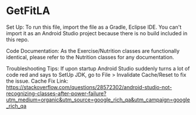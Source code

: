 # GetFitLA

Set Up:
To run this file, import the file as a Gradle, Eclipse IDE. You can't import it as an Android Studio project because there
is no build included in this repo.

Code Documentation:
As the Exercise/Nutrition classes are functionally identical, please refer to the Nutrition classes for any documentation. 

Troubleshooting Tips:
If upon startup Android Studio suddenly turns a lot of code red and says to SetUp JDK, go to File > Invalidate Cache/Reset to fix the issue. 
Cache Fix Link: https://stackoverflow.com/questions/28572302/android-studio-not-recognizing-classes-after-power-failure?utm_medium=organic&utm_source=google_rich_qa&utm_campaign=google_rich_qa


